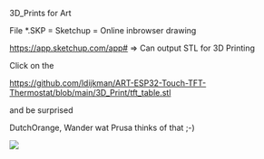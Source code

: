 3D_Prints for Art

File *.SKP = Sketchup = Online inbrowser drawing

https://app.sketchup.com/app#   => Can output STL for 3D Printing

Click on the

https://github.com/ldijkman/ART-ESP32-Touch-TFT-Thermostat/blob/main/3D_Print/tft_table.stl

and be surprised


DutchOrange, Wander wat Prusa thinks of that ;-)


<img src="https://github.com/ldijkman/ART-ESP32-Touch-TFT-Thermostat/blob/main/3D_Prints%20for%20Art/tft_table.jpg">
